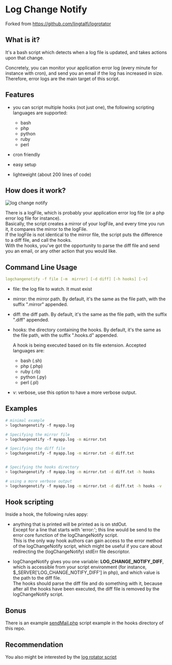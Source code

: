 Log Change Notify
======================
Forked from https://github.com/lingtalfi/logrotator


What is it?
----------------

It's a bash script which detects when a log file is updated, and takes actions upon that change.

Concretely, you can monitor your application error log (every minute for instance with cron),
and send you an email if the log has increased in size.
Therefore, error logs are the main target of this script.


Features
-------------
- you can script multiple hooks (not just one), the following scripting languages are supported:

    - bash
    - php
    - python
    - ruby
    - perl
        
- cron friendly
- easy setup
- lightweight (about 200 lines of code) 



How does it work?
--------------------

![ log change notify ](http://s19.postimg.org/kzw2mvwyr/log_change_notify.jpg)

There is a logFile, which is probably your application error log file (or a php error log file for instance).<br>
Basically, the script creates a mirror of your logFile, and every time you run it, it compares the mirror to the logFile.<br>
If the logFile is not identical to the mirror file, the script puts the difference to a diff file, and call the hooks.<br>
With the hooks, you've got the opportunity to parse the diff file and send you an email, or any other action that you would like.
 
 
Command Line Usage
----------------------

```yaml
logchangenotify -f file [-m  mirror] [-d diff] [-h hooks] [-v]
```


- file: the log file to watch. It must exist
- mirror: the mirror path.
              By default, it's the same as the file path, with the suffix ".mirror" appended.
- diff: the diff path.
              By default, it's the same as the file path, with the suffix ".diff" appended.
- hooks: the directory containing the hooks.
    By default, it's the same as the file path, with the suffix ".hooks.d" appended.
     
    A hook is being executed based on its file extension.
    Accepted languages are:
      
    - bash (.sh)  
    - php (.php)  
    - ruby (.rb)  
    - python (.py)  
    - perl (.pl)  
        
- v: verbose, use this option to have a more verbose output.                 


Examples
------------

```bash
# minimal example
> logchangenotify -f myapp.log 

# Specifying the mirror file
> logchangenotify -f myapp.log -m mirror.txt

# Specifying the diff file
> logchangenotify -f myapp.log -m mirror.txt -d diff.txt


# Specifying the hooks directory
> logchangenotify -f myapp.log -m mirror.txt -d diff.txt -h hooks

# using a more verbose output
> logchangenotify -f myapp.log -m mirror.txt -d diff.txt -h hooks -v 


```



                
Hook scripting
----------------------                
                
Inside a hook, the following rules appy:

- anything that is printed will be printed as is on stdOut.<br>
        Except for a line that starts with 'error:'; this line would be send to the error core function of the logChangeNotify script.<br>
        This is the only way hook authors can gain access to the error method of the logChangeNotify script, which might be useful
        if you care about redirecting the (logChangeNotify) stdErr file descriptor. 
        
- logChangeNotify gives you one variable: **LOG_CHANGE_NOTIFY_DIFF**, which is accessible from your script environment
    (for instance, $_SERVER['LOG_CHANGE_NOTIFY_DIFF'] in php),
    and which value is the path to the diff file.<br>
    The hooks should parse the diff file and do something with it, because after all the hooks have been executed,
    the diff file is removed by the logChangeNotify script.


Bonus
---------

There is an example [sendMail.php](https://github.com/lingtalfi/log-change-notify/blob/master/hooks/sendMail.php) script example in the hooks directory of this repo.



Recommendation
-------------------

You also might be interested by the [log rotator script](https://github.com/lingtalfi/logrotator)

